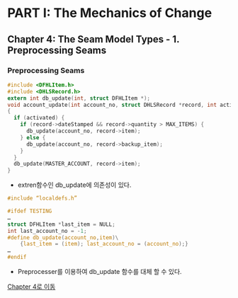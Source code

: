 # PART I: The Mechanics of Change
## Chapter 4: The Seam Model Types - 1. Preprocessing Seams
### Preprocessing Seams
```c
#include <DFHLItem.h>
#include <DHLSRecord.h>
extern int db_update(int, struct DFHLItem *);
void account_update(int account_no, struct DHLSRecord *record, int activated)
{
  if (activated) {
    if (record->dateStamped && record->quantity > MAX_ITEMS) {
      db_update(account_no, record->item);
    } else {
      db_update(account_no, record->backup_item);
    }
  }
  db_update(MASTER_ACCOUNT, record->item);
}
```
- extren함수인 db_update에 의존성이 있다.
```c
#include “localdefs.h”

#ifdef TESTING
…
struct DFHLItem *last_item = NULL;
int last_account_no = -1;
#define db_update(account_no,item)\
    {last_item = (item); last_account_no = (account_no);}
…
#endif
```
- Preprocesser를 이용하여 db_update 함수를 대체 할 수 있다.

[Chapter 4로 이동](https://github.com/SDSACT/microservice-coe-refactoring/wiki/%5BWELC%5D-Chapter-4:-The-Seam-Model)